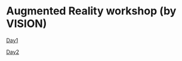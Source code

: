 # Augmented Reality workshop (by VISION)

[Day1](https://youtu.be/bR7gOsZiOFY)

[Day2](https://youtu.be/W9mlxrxKOLI)
